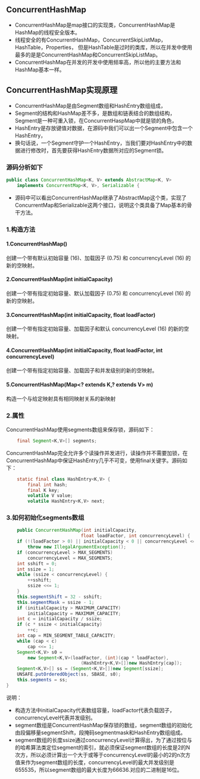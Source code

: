 ## ConcurrentHashMap

* ConcurrentHashMap是map接口的实现类，ConcurrentHashMap是HashMap的线程安全版本。
* 线程安全的有ConcurrentHashMap，ConcurrentSkipListMap，HashTable，Properties，
但是HashTable是过时的类库，所以在并发中使用最多的是是ConcurrentHashMap和ConcurrentSkipListMap。
* ConcurrentHashMap在并发的开发中使用频率高，所以他的主要方法和HashMap基本一样。

## ConcurrentHashMap实现原理

* ConcurrentHashMap是由Segment数组和HashEntry数组组成，
* Segment的结构和HashMap差不多，是数组和链表结合的数组结构，Segment是一种可重入锁，在ConcurrentHaspMap中就是锁的角色，
* HashEntry是存放键值对数据，在源码中我们可以出一个Segment中包含一个HashEntry，
* 换句话说，一个Segment守护一个HashEntry，当我们要对HashEntry中的数据进行修改时，首先要获得HashEntry数据所对应的Segment锁。

### 源码分析如下
```java
public class ConcurrentHashMap<K, V> extends AbstractMap<K, V>
    implements ConcurrentMap<K, V>, Serializable {
```
* 源码中可以看出ConcurrentHashMap继承了AbstractMap这个类，实现了ConcurrentMap和Serializable这两个接口，说明这个类具备了Map基本的骨干方法。
### 1.构造方法
#### 1.ConcurrentHashMap() 
创建一个带有默认初始容量 (16)、加载因子 (0.75) 和 concurrencyLevel (16) 的新的空映射。
#### 2.ConcurrentHashMap(int initialCapacity)
创建一个带有指定初始容量、默认加载因子 (0.75) 和 concurrencyLevel (16) 的新的空映射。
#### 3.ConcurrentHashMap(int initialCapacity, float loadFactor)
创建一个带有指定初始容量、加载因子和默认 concurrencyLevel (16) 的新的空映射。
#### 4.ConcurrentHashMap(int initialCapacity, float loadFactor, int concurrencyLevel)
创建一个带有指定初始容量、加载因子和并发级别的新的空映射。
#### 5.ConcurrentHashMap(Map<? extends K,? extends V> m) 
构造一个与给定映射具有相同映射关系的新映射
### 2.属性
ConcurrentHashMap使用segments数组来保存锁，源码如下：
```java
	final Segment<K,V>[] segments;
```
ConcurrentHashMap完全允许多个读操作并发进行，读操作并不需要加锁，在ConcurrentHashMap中保证HashEntry几乎不可变，使用final关键字。源码如下：
```java
	static final class HashEntry<K,V> {
        final int hash;
        final K key;
        volatile V value;
        volatile HashEntry<K,V> next;
```
### 3.如何初始化segments数组
```java
    public ConcurrentHashMap(int initialCapacity,
                            float loadFactor, int concurrencyLevel) {
    if (!(loadFactor > 0) || initialCapacity < 0 || concurrencyLevel <= 0)
        throw new IllegalArgumentException();
    if (concurrencyLevel > MAX_SEGMENTS)
        concurrencyLevel = MAX_SEGMENTS;
    int sshift = 0;
    int ssize = 1;
    while (ssize < concurrencyLevel) {
        ++sshift;
        ssize <<= 1;
    }
    this.segmentShift = 32 - sshift;
    this.segmentMask = ssize - 1;
    if (initialCapacity > MAXIMUM_CAPACITY)
        initialCapacity = MAXIMUM_CAPACITY;
    int c = initialCapacity / ssize;
    if (c * ssize < initialCapacity)
        ++c;
    int cap = MIN_SEGMENT_TABLE_CAPACITY;
    while (cap < c)
        cap <<= 1;
    Segment<K,V> s0 =
        new Segment<K,V>(loadFactor, (int)(cap * loadFactor),
                            (HashEntry<K,V>[])new HashEntry[cap]);
    Segment<K,V>[] ss = (Segment<K,V>[])new Segment[ssize];
    UNSAFE.putOrderedObject(ss, SBASE, s0);
    this.segments = ss;
}
```
说明：
* 构造方法中initialCapacity代表数组容量，loadFactor代表负载因子，concurrencyLevel代表并发级别。
* segment数组是ConcurrentHashMap保存锁的数组，segment数组的初始化由段偏移量segmentShift，段掩码segmentmask和HashEntry数组组成。
* segment数组的长度ssize通过concurrencyLevel计算得出，为了通过按位与的哈希算法类定位segment的索引，就必须保证segment数组的长度是2的N次方，所以必须计算出一个大于或等于concurrencyLevel的最小的2的n次方值来作为segment数组的长度，concurrencyLevel的最大并发级别是655535，所以segment数组的最大长度为66636.对应的二进制是16位。
